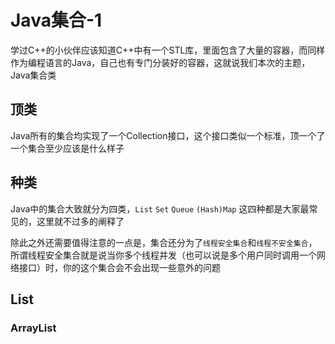 # Java集合-1

学过C++的小伙伴应该知道C++中有一个STL库，里面包含了大量的容器，而同样作为编程语言的Java，自己也有专门分装好的容器，这就说我们本次的主题，Java集合类

## 顶类

Java所有的集合均实现了一个Collection接口，这个接口类似一个标准，顶一个了一个集合至少应该是什么样子

## 种类

Java中的集合大致就分为四类，`List` `Set` `Queue` `(Hash)Map` 这四种都是大家最常见的，这里就不过多的阐释了

除此之外还需要值得注意的一点是，集合还分为了`线程安全集合`和`线程不安全集合`，所谓线程安全集合就是说当你多个线程并发（也可以说是多个用户同时调用一个网络接口）时，你的这个集合会不会出现一些意外的问题

## List


### ArrayList

